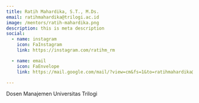 ```yaml
---
title: Ratih Mahardika, S.T., M.Ds.
email: ratihmahardika@trilogi.ac.id
image: /mentors/ratih-mahardika.png
description: this is meta description
social:
  - name: instagram
    icon: FaInstagram
    link: https://instagram.com/ratihm_rm

  - name: email
    icon: FaEnvelope
    link: https://mail.google.com/mail/?view=cm&fs=1&to=ratihmahardika@trilogi.ac.id

---
```


Dosen Manajemen Universitas Trilogi